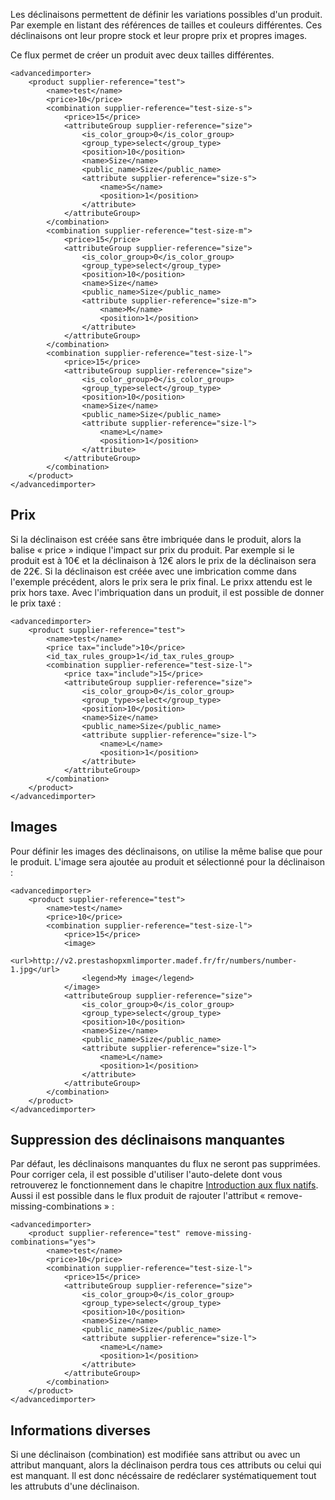 Les déclinaisons permettent de définir les variations possibles d'un produit. Par exemple en listant des références de tailles et couleurs différentes. Ces déclinaisons ont leur propre stock et leur propre prix et propres images.

Ce flux permet de créer un produit avec deux tailles différentes.
```
<advancedimporter>
    <product supplier-reference="test">
        <name>test</name>
        <price>10</price>
        <combination supplier-reference="test-size-s">
            <price>15</price>
            <attributeGroup supplier-reference="size">
                <is_color_group>0</is_color_group>
                <group_type>select</group_type>
                <position>10</position>
                <name>Size</name>
                <public_name>Size</public_name>
                <attribute supplier-reference="size-s">
                    <name>S</name>
                    <position>1</position>
                </attribute>
            </attributeGroup>
        </combination>
        <combination supplier-reference="test-size-m">
            <price>15</price>
            <attributeGroup supplier-reference="size">
                <is_color_group>0</is_color_group>
                <group_type>select</group_type>
                <position>10</position>
                <name>Size</name>
                <public_name>Size</public_name>
                <attribute supplier-reference="size-m">
                    <name>M</name>
                    <position>1</position>
                </attribute>
            </attributeGroup>
        </combination>
        <combination supplier-reference="test-size-l">
            <price>15</price>
            <attributeGroup supplier-reference="size">
                <is_color_group>0</is_color_group>
                <group_type>select</group_type>
                <position>10</position>
                <name>Size</name>
                <public_name>Size</public_name>
                <attribute supplier-reference="size-l">
                    <name>L</name>
                    <position>1</position>
                </attribute>
            </attributeGroup>
        </combination>
    </product>
</advancedimporter>
```

## Prix

Si la déclinaison est créée sans être imbriquée dans le produit, alors la balise « price » indique l'impact sur prix du produit. Par exemple si le produit est à 10€ et la déclinaison à 12€ alors le prix de la déclinaison sera de 22€. Si la déclinaison est créée avec une imbrication comme dans l'exemple précédent, alors le prix sera le prix final.
Le prixx attendu est le prix hors taxe. Avec l'imbriquation dans un produit, il est possible de donner le prix taxé :
```
<advancedimporter>
    <product supplier-reference="test">
        <name>test</name>
        <price tax="include">10</price>
        <id_tax_rules_group>1</id_tax_rules_group>
        <combination supplier-reference="test-size-l">
            <price tax="include">15</price>
            <attributeGroup supplier-reference="size">
                <is_color_group>0</is_color_group>
                <group_type>select</group_type>
                <position>10</position>
                <name>Size</name>
                <public_name>Size</public_name>
                <attribute supplier-reference="size-l">
                    <name>L</name>
                    <position>1</position>
                </attribute>
            </attributeGroup>
        </combination>
    </product>
</advancedimporter>
```

## Images

Pour définir les images des déclinaisons, on utilise la même balise que pour le produit. L'image sera ajoutée au produit et sélectionné pour la déclinaison :
```
<advancedimporter>
    <product supplier-reference="test">
        <name>test</name>
        <price>10</price>
        <combination supplier-reference="test-size-l">
            <price>15</price>
            <image>
                <url>http://v2.prestashopxmlimporter.madef.fr/fr/numbers/number-1.jpg</url>
                <legend>My image</legend>
            </image>
            <attributeGroup supplier-reference="size">
                <is_color_group>0</is_color_group>
                <group_type>select</group_type>
                <position>10</position>
                <name>Size</name>
                <public_name>Size</public_name>
                <attribute supplier-reference="size-l">
                    <name>L</name>
                    <position>1</position>
                </attribute>
            </attributeGroup>
        </combination>
    </product>
</advancedimporter>
```

## Suppression des déclinaisons manquantes

Par défaut, les déclinaisons manquantes du flux ne seront pas supprimées. Pour corriger cela, il est possible d'utiliser l'auto-delete dont vous retrouverez le fonctionnement dans le chapitre [Introduction aux flux natifs](!fr/Introduction_aux_flux_natifs). Aussi il est possible dans le flux produit de rajouter l'attribut « remove-missing-combinations » :
```
<advancedimporter>
    <product supplier-reference="test" remove-missing-combinations="yes">
        <name>test</name>
        <price>10</price>
        <combination supplier-reference="test-size-l">
            <price>15</price>
            <attributeGroup supplier-reference="size">
                <is_color_group>0</is_color_group>
                <group_type>select</group_type>
                <position>10</position>
                <name>Size</name>
                <public_name>Size</public_name>
                <attribute supplier-reference="size-l">
                    <name>L</name>
                    <position>1</position>
                </attribute>
            </attributeGroup>
        </combination>
    </product>
</advancedimporter>
```

## Informations diverses

Si une déclinaison (combination) est modifiée sans attribut ou avec un attribut manquant, alors la déclinaison perdra tous ces attributs ou celui qui est manquant. Il est donc nécéssaire de redéclarer systématiquement tout les attrubuts d'une déclinaison.
